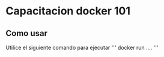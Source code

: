 # Capacitacion docker 101

Como usar
--
Utilice el siguiente comando para ejecutar
'''
docker run ....
'''
